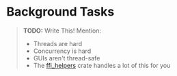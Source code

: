 # Background Tasks

> **TODO:** Write This! Mention:
>
> - Threads are hard
> - Concurrency is hard
> - GUIs aren't thread-safe
> - The [ffi_helpers] crate handles a lot of this for you

[ffi_helpers]: https://crates.io/crates/ffi_helpers

